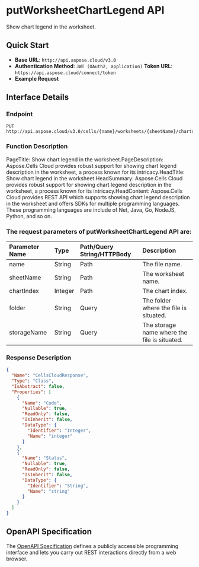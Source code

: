 # **putWorksheetChartLegend API**

Show chart legend in the worksheet. 

## **Quick Start**

- **Base URL**: `http://api.aspose.cloud/v3.0`
- **Authentication Method**: `JWT (OAuth2, application)`  **Token URL**: `https://api.aspose.cloud/connect/token`
- **Example Request** 
<script src="https://gist.github.com/aspose-cells-cloud-gists/8a5b324fdf3e574dbd747c1a1e24b05d.js?file=Example30_PutWorksheetChartLegend.cs"></script>

## **Interface Details**

### **Endpoint** 

```
PUT http://api.aspose.cloud/v3.0/cells/{name}/worksheets/{sheetName}/charts/{chartIndex}/legend
```

### **Function Description**
PageTitle: Show chart legend in the worksheet.PageDescription: Aspose.Cells Cloud provides robust support for showing chart legend description in the worksheet, a process known for its intricacy.HeadTitle: Show chart legend in the worksheet.HeadSummary: Aspose.Cells Cloud provides robust support for showing chart legend description in the worksheet, a process known for its intricacy.HeadContent: Aspose.Cells Cloud provides REST API which supports showing chart legend description in the worksheet and offers SDKs for multiple programming languages. These programming languages are include of Net, Java, Go, NodeJS, Python, and so on.

### The request parameters of **putWorksheetChartLegend** API are: 

| Parameter Name | Type | Path/Query String/HTTPBody | Description | 
| :- | :- | :- |:- | 
|name|String|Path|The file name.|
|sheetName|String|Path|The worksheet name.|
|chartIndex|Integer|Path|The chart index.|
|folder|String|Query|The folder where the file is situated.|
|storageName|String|Query|The storage name where the file is situated.|


### **Response Description**
```json
{
  "Name": "CellsCloudResponse",
  "Type": "Class",
  "IsAbstract": false,
  "Properties": [
    {
      "Name": "Code",
      "Nullable": true,
      "ReadOnly": false,
      "IsInherit": false,
      "DataType": {
        "Identifier": "Integer",
        "Name": "integer"
      }
    },
    {
      "Name": "Status",
      "Nullable": true,
      "ReadOnly": false,
      "IsInherit": false,
      "DataType": {
        "Identifier": "String",
        "Name": "string"
      }
    }
  ]
}
```

## OpenAPI Specification

The [OpenAPI Specification](https://reference.aspose.cloud/cells/#/ChartsController/PutWorksheetChartLegend) defines a publicly accessible programming interface and lets you carry out REST interactions directly from a web browser.

